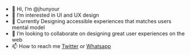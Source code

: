 - 👋 Hi, I’m @jhunyour
- 👀 I’m interested in UI and UX design
- 🌱 Currently Designing accessible experiences that matches users mental model
- 💞️ I’m looking to collaborate on designing great user experiences on the web
- 📫 How to reach me [Twitter](https://twitter.com/jhunyouur) or [Whatsapp](https://wa.me/+2348035017276?text=Hello%20Jhunyour)

<!---
jhunyour/jhunyour is a ✨ special ✨ repository because its `README.md` (this file) appears on your GitHub profile.
You can click the Preview link to take a look at your changes.
--->
